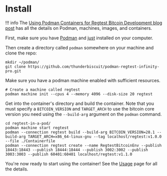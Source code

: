 # Install

!!! info
    The [Using Podman Containers for Regtest Bitcoin Development blog post](https://thunderbiscuit.com/posts/podman-bitcoin/) has all the details on Podman, machines, images, and containers.

First, make sure you have [Podman](https://podman.io/) and [just](https://just.systems/) installed on your computer.

Then create a directory called `podman` somewhere on your machine and clone the repo:

```shell
mkdir ~/podman/
git clone https://github.com/thunderbiscuit/podman-regtest-infinity-pro.git
```

Make sure you have a podman machine enabled with sufficient resources. 

```shell
# Create a machine called regtest
podman machine init --cpus 4 --memory 4096 --disk-size 20 regtest
```

Get into the container's directory and build the container. Note that you must specify a `BITCOIN_VERSION` and `TARGET_ARCH` to use the bitcoin core version you need using the `--build-arg` argument on the `podman` command.

```shell
cd regtest-in-a-pod/
podman machine start regtest
podman --connection regtest build --build-arg BITCOIN_VERSION=28.1 --build-arg TARGET_ARCH=x86_64-linux-gnu --tag localhost/regtest:v1.0.0 --file ./Containerfile
podman --connection regtest create --name RegtestBitcoinEnv --publish 18443:18443 --publish 18444:18444 --publish 3002:3002 --publish 3003:3003 --publish 60401:60401 localhost/regtest:v1.1.0
```

You're now ready to start using the container! See the [Usage](./usage.md) page for all the details.
